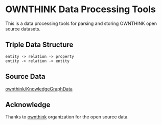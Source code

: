 # OWNTHINK Data Processing Tools

This is a data processing tools for parsing and storing OWNTHINK open source datasets.

## Triple Data Structure

```text
entity -> relation -> property
entity -> relation -> entity
```

## Source Data

[ownthink/KnowledgeGraphData](https://github.com/ownthink/KnowledgeGraphData)

## Acknowledge

Thanks to [ownthink](https://www.ownthink.com/) organization for the open source data.